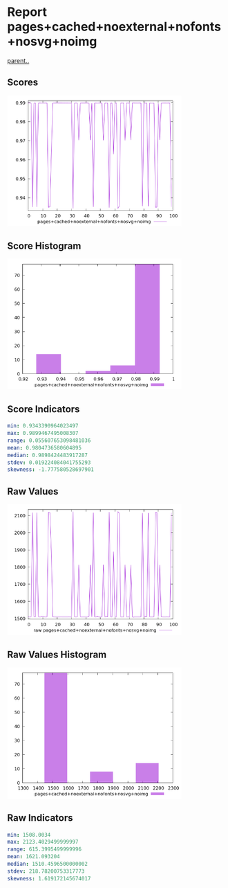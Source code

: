 # Report pages+cached+noexternal+nofonts+nosvg+noimg

[parent..](./..)  


## Scores

![score](./score.png)  

## Score Histogram

![hist](./hist.png)  

## Score Indicators

```yaml
min: 0.9343390964023497
max: 0.9899467495008307
range: 0.055607653098481036
mean: 0.9804736580604895
median: 0.9898424483917287
stdev: 0.019224084041755293
skewness: -1.777580528697901

```

## Raw Values

![raw](./raw.png)  

## Raw Values Histogram

![raw hist](./raw_hist.png)  

## Raw Indicators

```yaml
min: 1508.0034
max: 2123.4029499999997
range: 615.3995499999996
mean: 1621.093204
median: 1510.4596500000002
stdev: 218.78200753317773
skewness: 1.619172145674017

```

<style>
  img {
    max-width: 80%;
  }
</style>
      
